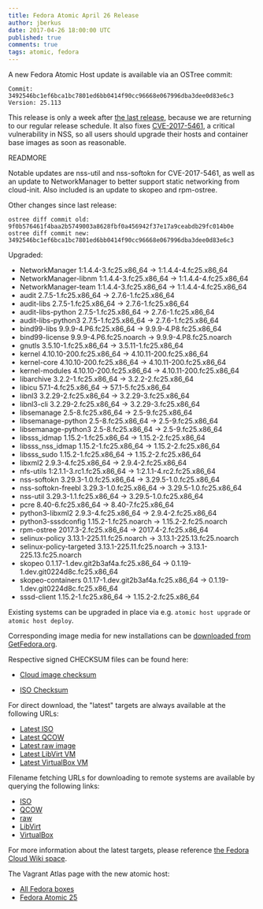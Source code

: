 ```yaml
---
title: Fedora Atomic April 26 Release
author: jberkus
date: 2017-04-26 18:00:00 UTC
published: true
comments: true
tags: atomic, fedora
---
```


A new Fedora Atomic Host update is available via an OSTree commit:

```
Commit: 3492546bc1ef6bca1bc7801ed6bb0414f90cc96668e067996dba3dee0d83e6c3
Version: 25.113
```

This release is only a week after [the last release](/blog/2017/04/fedora_atomic_apr18/), because we are returning to our regular release schedule.  It also fixes [CVE-2017-5461](https://access.redhat.com/security/cve/cve-2017-5461), a critical vulnerability in NSS, so all users should upgrade their hosts and container base images as soon as reasonable.

READMORE

Notable updates are nss-util and nss-softokn for CVE-2017-5461, as well as an
update to NetworkManager to better support static networking from cloud-init. Also
included is an update to skopeo and rpm-ostree.

Other changes since last release:

```
ostree diff commit old: 9f0b576461f4baa2b5749003a8628fbf0a456942f37e17a9ceabdb29fc014b0e
ostree diff commit new: 3492546bc1ef6bca1bc7801ed6bb0414f90cc96668e067996dba3dee0d83e6c3
```

Upgraded:

* NetworkManager 1:1.4.4-3.fc25.x86_64 -> 1:1.4.4-4.fc25.x86_64
* NetworkManager-libnm 1:1.4.4-3.fc25.x86_64 -> 1:1.4.4-4.fc25.x86_64
* NetworkManager-team 1:1.4.4-3.fc25.x86_64 -> 1:1.4.4-4.fc25.x86_64
* audit 2.7.5-1.fc25.x86_64 -> 2.7.6-1.fc25.x86_64
* audit-libs 2.7.5-1.fc25.x86_64 -> 2.7.6-1.fc25.x86_64
* audit-libs-python 2.7.5-1.fc25.x86_64 -> 2.7.6-1.fc25.x86_64
* audit-libs-python3 2.7.5-1.fc25.x86_64 -> 2.7.6-1.fc25.x86_64
* bind99-libs 9.9.9-4.P6.fc25.x86_64 -> 9.9.9-4.P8.fc25.x86_64
* bind99-license 9.9.9-4.P6.fc25.noarch -> 9.9.9-4.P8.fc25.noarch
* gnutls 3.5.10-1.fc25.x86_64 -> 3.5.11-1.fc25.x86_64
* kernel 4.10.10-200.fc25.x86_64 -> 4.10.11-200.fc25.x86_64
* kernel-core 4.10.10-200.fc25.x86_64 -> 4.10.11-200.fc25.x86_64
* kernel-modules 4.10.10-200.fc25.x86_64 -> 4.10.11-200.fc25.x86_64
* libarchive 3.2.2-1.fc25.x86_64 -> 3.2.2-2.fc25.x86_64
* libicu 57.1-4.fc25.x86_64 -> 57.1-5.fc25.x86_64
* libnl3 3.2.29-2.fc25.x86_64 -> 3.2.29-3.fc25.x86_64
* libnl3-cli 3.2.29-2.fc25.x86_64 -> 3.2.29-3.fc25.x86_64
* libsemanage 2.5-8.fc25.x86_64 -> 2.5-9.fc25.x86_64
* libsemanage-python 2.5-8.fc25.x86_64 -> 2.5-9.fc25.x86_64
* libsemanage-python3 2.5-8.fc25.x86_64 -> 2.5-9.fc25.x86_64
* libsss_idmap 1.15.2-1.fc25.x86_64 -> 1.15.2-2.fc25.x86_64
* libsss_nss_idmap 1.15.2-1.fc25.x86_64 -> 1.15.2-2.fc25.x86_64
* libsss_sudo 1.15.2-1.fc25.x86_64 -> 1.15.2-2.fc25.x86_64
* libxml2 2.9.3-4.fc25.x86_64 -> 2.9.4-2.fc25.x86_64
* nfs-utils 1:2.1.1-3.rc1.fc25.x86_64 -> 1:2.1.1-4.rc2.fc25.x86_64
* nss-softokn 3.29.3-1.0.fc25.x86_64 -> 3.29.5-1.0.fc25.x86_64
* nss-softokn-freebl 3.29.3-1.0.fc25.x86_64 -> 3.29.5-1.0.fc25.x86_64
* nss-util 3.29.3-1.1.fc25.x86_64 -> 3.29.5-1.0.fc25.x86_64
* pcre 8.40-6.fc25.x86_64 -> 8.40-7.fc25.x86_64
* python3-libxml2 2.9.3-4.fc25.x86_64 -> 2.9.4-2.fc25.x86_64
* python3-sssdconfig 1.15.2-1.fc25.noarch -> 1.15.2-2.fc25.noarch
* rpm-ostree 2017.3-2.fc25.x86_64 -> 2017.4-2.fc25.x86_64
* selinux-policy 3.13.1-225.11.fc25.noarch -> 3.13.1-225.13.fc25.noarch
* selinux-policy-targeted 3.13.1-225.11.fc25.noarch -> 3.13.1-225.13.fc25.noarch
* skopeo 0.1.17-1.dev.git2b3af4a.fc25.x86_64 -> 0.1.19-1.dev.git0224d8c.fc25.x86_64
* skopeo-containers 0.1.17-1.dev.git2b3af4a.fc25.x86_64 -> 0.1.19-1.dev.git0224d8c.fc25.x86_64
* sssd-client 1.15.2-1.fc25.x86_64 -> 1.15.2-2.fc25.x86_64

Existing systems can be upgraded in place via e.g. `atomic host upgrade` or
`atomic host deploy`.

Corresponding image media for new installations can be [downloaded from GetFedora.org](https://getfedora.org/en/atomic/download/).

Respective signed CHECKSUM files can be found here:

* [Cloud image checksum](https://alt.fedoraproject.org/pub/alt/atomic/stable/Fedora-Atomic-25-20170426.0/Atomic/x86_64/iso/Fedora-Atomic-25-20170426.0-x86_64-CHECKSUM)

* [ISO Checksum](https://alt.fedoraproject.org/pub/alt/atomic/stable/Fedora-Atomic-25-20170426.0/CloudImages/x86_64/images/Fedora-CloudImages-25-20170426.0-x86_64-CHECKSUM)

For direct download, the "latest" targets are always available at the following URLs:

* [Latest ISO](https://getfedora.org/atomic_iso_latest)
* [Latest QCOW](https://getfedora.org/atomic_qcow2_latest)
* [Latest raw image](https://getfedora.org/atomic_raw_latest)
* [Latest LibVirt VM](https://getfedora.org/atomic_vagrant_libvirt_latest)
* [Latest VirtualBox VM](https://getfedora.org/atomic_vagrant_virtualbox_latest)

Filename fetching URLs for downloading to remote systems are available by querying the following links:

* [ISO](https://getfedora.org/atomic_iso_latest_filename)
* [QCOW](https://getfedora.org/atomic_qcow2_latest_filename)
* [raw](https://getfedora.org/atomic_raw_latest_filename)
* [LibVirt](https://getfedora.org/atomic_vagrant_libvirt_latest_filename)
* [VirtualBox](https://getfedora.org/atomic_vagrant_virtualbox_latest_filename)

For more information about the latest targets, please reference [the Fedora
Cloud Wiki space](https://fedoraproject.org/wiki/Cloud#Quick_Links).

The Vagrant Atlas page with the new atomic host:

* [All Fedora boxes](https://atlas.hashicorp.com/fedora/boxes/)
* [Fedora Atomic 25](https://atlas.hashicorp.com/fedora/boxes/25-atomic-host/versions/20170426)
